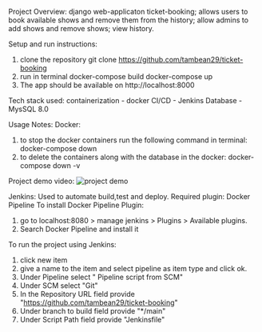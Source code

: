 Project Overview:
django web-applicaton ticket-booking; allows users to book available shows and remove them from the history; allow admins to add shows and remove shows; view history.

Setup and run instructions:
1. clone the repository 
git clone https://github.com/tambean29/ticket-booking
2. run in terminal
docker-compose build
docker-compose up
3. The app should be available on http://localhost:8000

Tech stack used:
containerization - docker
CI/CD - Jenkins
Database - MysSQL 8.0

Usage Notes:
Docker:
1. to stop the docker containers run the following command in terminal:
docker-compose down
2. to delete the containers along with the database in the docker:
docker-compose down -v

Project demo video:
![project demo](./Assets/ticket-booking-demo.gif)

Jenkins:
Used to automate build,test and deploy.
Required plugin: Docker Pipeline 
To install Docker Pipeline Plugin:
1. go to localhost:8080 > manage jenkins > Plugins > Available plugins.
2. Search Docker Pipeline and install  it 

To run the project using Jenkins:
1. click new item
2. give a name to the item and select pipeline as item type and click ok.
3. Under Pipeline select " Pipeline script from SCM"
4. Under SCM select "Git"
5. In the Repository URL field provide "https://github.com/tambean29/ticket-booking"
6. Under branch to build field provide "*/main"
7. Under Script Path field provide "Jenkinsfile"
